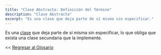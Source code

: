 ```yaml
---
title: "Clase Abstracta: Definición del Término"
description: "Clase Abstracta"
excerpt: "Es una clase que deja parte de sí misma sin especificar."
---
```


Es una [clase](/glosario/clase/) que deja parte de sí misma sin especificar, lo que obliga que exista una clase secundaria que la implemente.

<< [Regresar al Glosario](/glosario/ "Regresar a la Página Principal del Glosario")
